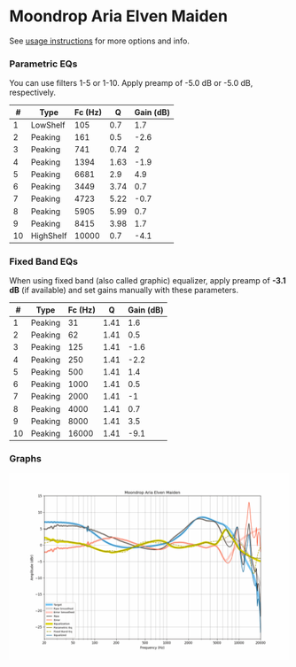 # Moondrop Aria Elven Maiden
See [usage instructions](https://github.com/jaakkopasanen/AutoEq#usage) for more options and info.

### Parametric EQs
You can use filters 1-5 or 1-10. Apply preamp of -5.0 dB or -5.0 dB, respectively.

|   # | Type      |   Fc (Hz) |    Q |   Gain (dB) |
|-----|-----------|-----------|------|-------------|
|   1 | LowShelf  |       105 | 0.7  |         1.7 |
|   2 | Peaking   |       161 | 0.5  |        -2.6 |
|   3 | Peaking   |       741 | 0.74 |         2   |
|   4 | Peaking   |      1394 | 1.63 |        -1.9 |
|   5 | Peaking   |      6681 | 2.9  |         4.9 |
|   6 | Peaking   |      3449 | 3.74 |         0.7 |
|   7 | Peaking   |      4723 | 5.22 |        -0.7 |
|   8 | Peaking   |      5905 | 5.99 |         0.7 |
|   9 | Peaking   |      8415 | 3.98 |         1.7 |
|  10 | HighShelf |     10000 | 0.7  |        -4.1 |

### Fixed Band EQs
When using fixed band (also called graphic) equalizer, apply preamp of **-3.1 dB** (if available) and set gains manually with these parameters.

|   # | Type    |   Fc (Hz) |    Q |   Gain (dB) |
|-----|---------|-----------|------|-------------|
|   1 | Peaking |        31 | 1.41 |         1.6 |
|   2 | Peaking |        62 | 1.41 |         0.5 |
|   3 | Peaking |       125 | 1.41 |        -1.6 |
|   4 | Peaking |       250 | 1.41 |        -2.2 |
|   5 | Peaking |       500 | 1.41 |         1.4 |
|   6 | Peaking |      1000 | 1.41 |         0.5 |
|   7 | Peaking |      2000 | 1.41 |        -1   |
|   8 | Peaking |      4000 | 1.41 |         0.7 |
|   9 | Peaking |      8000 | 1.41 |         3.5 |
|  10 | Peaking |     16000 | 1.41 |        -9.1 |

### Graphs
![](./Moondrop%20Aria%20Elven%20Maiden.png)
